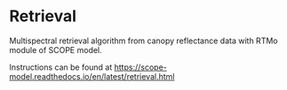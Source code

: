 # Retrieval

Multispectral retrieval algorithm from canopy reflectance data with RTMo module of SCOPE model.

Instructions can be found at https://scope-model.readthedocs.io/en/latest/retrieval.html